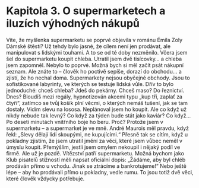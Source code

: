 # Kapitola 3. O supermarketech a iluzích výhodných nákupů

Víte, že myšlenka supermarketu se poprvé objevila v románu Émila Zoly Dámské štěstí? Už tehdy bylo jasné, že cílem není jen prodávat, ale manipulovat s lidskými touhami. A to se od té doby nezměnilo.
Včera jsem šel do supermarketu koupit chleba. Utratil jsem dvě tisícovky… a chleba jsem zapomněl. Nebylo to poprvé. Možná bych si měl začít psát nákupní seznam. Ale znáte to – člověk ho poctivě sepíše, dorazí do obchodu… a zjistí, že ho nechal doma.
Supermarkety nejsou obyčejné obchody. Jsou to sofistikované labyrinty, ve kterých se testuje lidská vůle. Dřív to bylo jednoduché: chceš chleba? Jdeš do pekárny. Chceš maso? Do řeznictví. Dnes? Bloudíš mezi regály, hypnotizován akcemi typu „kup tři, zaplať za čtyři“, zatímco se tvůj košík plní věcmi, o kterých nemáš tušení, jak se tam dostaly.
Vidím slevu na lososa. Neplánoval jsem ho koupit. Ale co když už nikdy nebude tak levný? Co když za týden bude stát jako kaviár? Co když… Po deseti minutách vnitřního boje ho beru. Proč? Protože jsem v supermarketu – a supermarket je ve mně.
André Maurois měl pravdu, když řekl: „Slevy dělají lidi skoupými, ne kupujícími.“ Přesně tak se cítím, když u pokladny zjistím, že jsem utratil jmění za věci, které jsem vůbec neměl v úmyslu koupit. Přemýšlím, jestli jsem omylem nekoupil i nějaký podíl ve firmě. Ale už je pozdě. Vítězství patří supermarketu.
Možná bychom jako Klub pisatelů stížností měli napsat oficiální dopis:
„Žádáme, aby byl chléb prodáván přímo u vchodu. Jinak se ztrácíme a bankrotujeme!“
Nebo ještě lépe – aby ho prodávali přímo u pokladny, vedle rumu. To jsou totiž dvě věci, které člověk vždycky potřebuje.